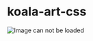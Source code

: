 # koala-art-css
![Image can not be loaded](https://mblogthumb-phinf.pstatic.net/MjAyMjEwMjFfMjI2/MDAxNjY2MzM1MzIzODU2.M8zSXgCNeN1jcg86HNq24ED53sj3AcyqLOEmUco1L0Qg.yQMrwZdspDIQr8SLyHmSmtyZgg7vtP7YJf1IIb95JPgg.JPEG.sorlgkffo1/IMG_4504.JPG?type=w800)
